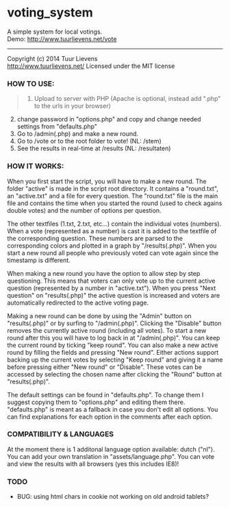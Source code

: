 voting_system
=============

A simple system for local votings.  
Demo: http://www.tuurlievens.net/vote

-------------

Copyright (c) 2014 Tuur Lievens  
http://www.tuurlievens.net/
Licensed under the MIT license

### HOW TO USE:
>1. Upload to server with PHP (Apache is optional, instead add ".php" to the urls in your browser)
2. change password in "options.php" and copy and change needed settings from "defaults.php"
3. Go to /admin(.php) and make a new round.
4. Go to /vote or to the root folder to vote! (NL: /stem)
5. See the results in real-time at /results (NL: /resultaten)

### HOW IT WORKS:
When you first start the script, you will have to make a new round.
The folder "active" is made in the script root directory. It contains a "round.txt", an "active.txt" and a file for every question.
The "round.txt" file is the main file and contains the time when you started the round (used to check agains double votes) and the number of options per question.

The other textfiles (1.txt, 2.txt, etc...) contain the individual votes (numbers).
When a vote (represented as a number) is cast it is added to the textfile of the corresponding question.
These numbers are parsed to the corresponding colors and plotted in a graph by "/results(.php)".
When you start a new round all people who previously voted can vote again since the timestamp is different.

When making a new round you have the option to allow step by step questioning. This means that voters can only vote up to the current active question (represented by a number in "active.txt"). When you press "Next question" on "results(.php)" the active question is increased and voters are automatically redirected to the active voting page.

Making a new round can be done by using the "Admin" button on "results(.php)" or by surfing to "/admin(.php)".
Clicking the "Disable" button removes the currently active round (including all votes). To start a new round after this you will have to log back in at "/admin(.php)". You can keep the current round by ticking "keep round".
You can also make a new active round by filling the fields and pressing "New round".
Either actions support backing up the current votes by selecting "Keep round" and giving it a name before pressing either "New round" or "Disable". These votes can be accessed by selecting the chosen name after clicking the "Round" button at "results(.php)".

The default settings can be found in "defaults.php". To change them I suggest copying them to "options.php" and editing them there. "defaults.php" is meant as a fallback in case you don't edit all options. You can find explanations for each option in the comments after each option.

### COMPATIBILITY & LANGUAGES
At the moment there is 1 additonal language option available: dutch ("nl").
You can add your own translation in "assets/language.php".
You can vote and view the results with all browsers (yes this includes IE8)!

### TODO

- BUG: using html chars in cookie not working on old android tablets?
